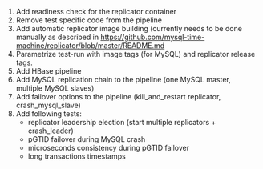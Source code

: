 1. Add readiness check for the replicator container
2. Remove test specific code from the pipeline
3. Add automatic replicator image building (currently needs to be
   done manually as described in https://github.com/mysql-time-machine/replicator/blob/master/README.md
4. Parametrize test-run with image tags (for MySQL) and replicator release tags.
5. Add HBase pipeline
6. Add MySQL replication chain to the pipeline (one MySQL master, multiple MySQL slaves)
7. Add failover options to the pipeline (kill_and_restart replicator, crash_mysql_slave)
8. Add following tests:
    - replicator leadership election (start multiple replicators + crash_leader)
    - pGTID failover during MySQL crash
    - microseconds consistency during pGTID failover
    - long transactions timestamps
